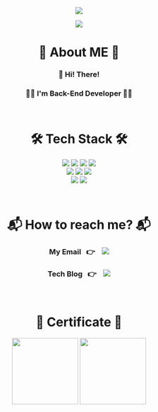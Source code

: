 <p align="center">
  <img src="https://capsule-render.vercel.app/api?type=wave&color=gradient&height=300&section=header&text=Hyokwon's%20Github🍄&fontSize=70"&fontColor=FFFFFF>  
</p>

<div align="center">
  <a href="https://hits.seeyoufarm.com"><img src="https://hits.seeyoufarm.com/api/count/incr/badge.svg?url=https%3A%2F%2Fgithub.com%2Fmushroom528&count_bg=%234AAFE3&title_bg=%23555555&icon=&icon_color=%23E7E7E7&title=hits&edge_flat=false"/></a></br>
  <h1 align="center">🌱 About ME 🌱</h1>
  <h3>👋 Hi! There!</h3>
  <h3>👨‍💻 <b>I'm Back-End Developer</b> 👨‍💻</h3></br>
  <h1 align="center">🛠️ Tech Stack 🛠️</h1>
    <p>
      <img src="https://img.shields.io/badge/java-007396?style=for-the-badge&logo=java&logoColor=white"> 
      <img src="https://img.shields.io/badge/Spring-6DB33F?style=for-the-badge&logo=Spring&logoColor=white"> 
      <img src="https://img.shields.io/badge/MyBatis-26689A?style=for-the-badge&logo=&logoColor=white">
      <img src="https://img.shields.io/badge/MySQL-4479A1?style=for-the-badge&logo=MySQL&logoColor=white">
      <br>
      <img src="https://img.shields.io/badge/JavaScript-F7DF1E?style=for-the-badge&logo=JavaScript&logoColor=white" />
      <img src="https://img.shields.io/badge/Vue.js-35495E?style=for-the-badge&logo=vue.js&logoColor=4FC08D" />
      <img src="https://img.shields.io/badge/jQuery-0769AD?style=for-the-badge&logo=jquery&logoColor=white" />
      <br>
      <img src="https://img.shields.io/badge/docker-%230db7ed.svg?style=for-the-badge&logo=docker&logoColor=white" />
      <img src="https://img.shields.io/badge/kubernetes-%23326ce5.svg?style=for-the-badge&logo=kubernetes&logoColor=white" />
    </p></br>
    <h1>📬 How to reach me? 📬</h1>
      <p>
        <h3>My Email &nbsp&nbsp👉 &nbsp&nbsp
        <a href="mailto:"gyrnjs1277@gmail.com">
        <img src="https://img.shields.io/badge/Gmail-d14836?style=flat-square&logo=Gmail&logoColor=white">
        </a>
        <h3>Tech Blog &nbsp&nbsp👉 &nbsp&nbsp
        <a href="https://velog.io/@coffeemango"><img src="https://img.shields.io/badge/velog-11B48A?style=flat-square&logo=Vimeo&logoColor=white&link=https://velog.io/@"/></a>
      </p><br>
    
  <h1>📝 Certificate 📝</h1>
  <p>
    <img src="https://github.com/mushroom528/mushroom528/assets/49677739/716516fe-f96f-46e6-9b9e-23ac12732d8c" style="width: 150px; height= 150px;" />
    <img src="https://github.com/mushroom528/mushroom528/assets/49677739/4215d638-9481-4fe1-ad08-4c3404f2a2c7" style="width: 150px; height= 150px;" />
  </p>
</div>

<!--
**mushroom528/mushroom528** is a ✨ _special_ ✨ repository because its `README.md` (this file) appears on your GitHub profile.

Here are some ideas to get you started:

- 🔭 I’m currently working on ...
- 🌱 I’m currently learning ...
- 👯 I’m looking to collaborate on ...
- 🤔 I’m looking for help with ...
- 💬 Ask me about ...
- 📫 How to reach me: ...
- 😄 Pronouns: ...
- ⚡ Fun fact: ...
-->
